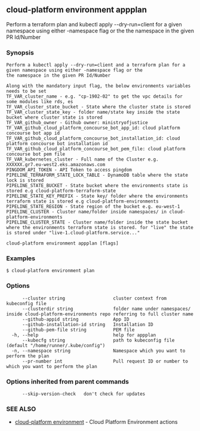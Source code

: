 ## cloud-platform environment appplan

Perform a terraform plan and kubectl apply --dry-run=client for a given namespace using either -namespace flag or the
	the namespace in the given PR Id/Number

### Synopsis


	Perform a kubectl apply --dry-run=client and a terraform plan for a given namespace using either -namespace flag or the
	the namespace in the given PR Id/Number

	Along with the mandatory input flag, the below environments variables needs to be set
	TF_VAR_cluster_name - e.g. "cp-1902-02" to get the vpc details for some modules like rds, es
	TF_VAR_cluster_state_bucket - State where the cluster state is stored
	TF_VAR_cluster_state_key - folder name/state key inside the state bucket where cluster state is stored
	TF_VAR_github_owner - Github owner: ministryofjustice
	TF_VAR_github_cloud_platform_concourse_bot_app_id: cloud platform concourse bot app id
	TF_VAR_github_cloud_platform_concourse_bot_installation_id: cloud platform concourse bot installation id
	TF_VAR_github_cloud_platform_concourse_bot_pem_file: cloud platform concourse bot pem file
	TF_VAR_kubernetes_cluster - Full name of the Cluster e.g. XXXXXX.gr7.eu-west2.eks.amazonaws.com
	PINGDOM_API_TOKEN - API Token to access pingdom
	PIPELINE_TERRAFORM_STATE_LOCK_TABLE - DynamoDB table where the state lock is stored
	PIPELINE_STATE_BUCKET - State bucket where the environments state is stored e.g cloud-platform-terraform-state
	PIPELINE_STATE_KEY_PREFIX - State key/ folder where the environments terraform state is stored e.g cloud-platform-environments
	PIPELINE_STATE_REGION - State region of the bucket e.g. eu-west-1
	PIPELINE_CLUSTER - Cluster name/folder inside namespaces/ in cloud-platform-environments
	PIPELINE_CLUSTER_STATE - Cluster name/folder inside the state bucket where the environments terraform state is stored. for "live" the state is stored under "live-1.cloud-platform.service..."
	

```
cloud-platform environment appplan [flags]
```

### Examples

```
$ cloud-platform environment plan

```

### Options

```
      --cluster string                  cluster context from kubeconfig file
      --clusterdir string               folder name under namespaces/ inside cloud-platform-environments repo referring to full cluster name
      --github-appid string             App ID 
      --github-installation-id string   Installation ID 
      --github-pem-file string          PEM file 
  -h, --help                            help for appplan
      --kubecfg string                  path to kubeconfig file (default "/home/runner/.kube/config")
  -n, --namespace string                Namespace which you want to perform the plan
      --pr-number int                   Pull request ID or number to which you want to perform the plan
```

### Options inherited from parent commands

```
      --skip-version-check   don't check for updates
```

### SEE ALSO

* [cloud-platform environment](cloud-platform_environment.md)	 - Cloud Platform Environment actions

